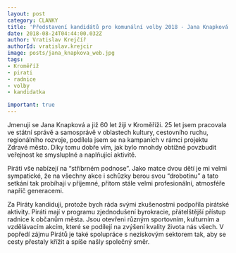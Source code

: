 ```yaml
---
layout: post
category: CLANKY
title: 'Představení kandidátů pro komunální volby 2018 - Jana Knapková'
date: 2018-08-24T04:44:00.032Z
author: Vratislav Krejčíř
authorId: vratislav.krejcir
image: posts/jana_knapkova_web.jpg
tags: 
- Kroměříž
- pirati
- radnice
- volby 
- kandidatka

important: true
---
```


Jmenuji se Jana Knapková a již 60 let žiji v Kroměříži. 25 let jsem pracovala ve státní správě a samosprávě v oblastech kultury, cestovního ruchu, regionálního rozvoje, podílela jsem se na kampaních v rámci projektu Zdravé město. Díky tomu dobře vím, jak bylo mnohdy obtížné povzbudit veřejnost ke smysluplné a naplňující aktivitě.

Piráti vše nabízejí na “stříbrném podnose”. Jako matce dvou dětí je mi velmi sympatické, že na všechny akce i schůzky berou svou “drobotinu” a tato setkání tak probíhají v příjemné, přitom stále velmi profesionální, atmosféře napříč generacemi.

Za Piráty kandiduji, protože bych ráda svými zkušenostmi podpořila pirátské aktivity. Piráti mají v programu zjednodušení byrokracie, přátelštější přístup radnice k občanům města. Jsou otevřeni různým sportovním, kulturním a vzdělávacím akcím, které se podílejí na zvýšení kvality života nás všech. V popředí zájmu Pirátů je také spolupráce s neziskovým sektorem tak, aby se cesty přestaly křížit a spíše našly společný směr.
